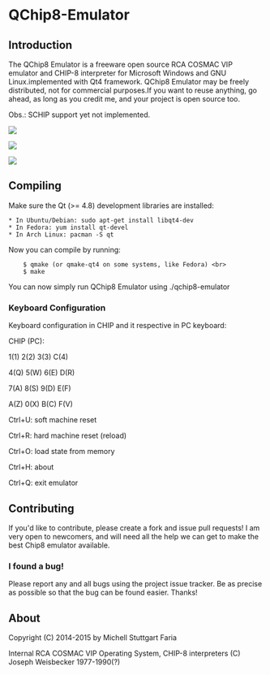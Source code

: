 QChip8-Emulator
===============

## Introduction
The QChip8 Emulator is a freeware open source RCA COSMAC VIP emulator and CHIP-8 interpreter for 
Microsoft Windows and GNU Linux.implemented with Qt4 framework. QChip8 Emulator may be freely distributed, 
not for commercial purposes.If you want to reuse anything, go ahead, as long as you credit me, and your project is open source too.

Obs.: SCHIP support yet not implemented.

![](https://lh3.googleusercontent.com/-N0KN_mpGh1s/VvFtLNmpYVI/AAAAAAAAFm0/yD6t2UJzg4ULu23ROSEH7sEJeM4yRvhDwCCo/s516-Ic42/687474703a2f2f342e62702e626c6f6773706f742e636f6d2f2d5f634f5f727154717846412f55366f35573167616d44492f4141414141414141434d772f5149772d475f45656254732f73313630302f4578656d706c6f47656f6d657472696332332e706e67.png)

![](https://lh3.googleusercontent.com/-zrUG5q4Fa7Y/VvFtLC09wqI/AAAAAAAAFms/NcZSwE2G5LM1TfNz8zTUt7XQgsF1ZrjswCCo/s516-Ic42/687474703a2f2f342e62702e626c6f6773706f742e636f6d2f2d504c41667936304a4338772f55366f35572d76355a50492f4141414141414141434d302f4a7142545f3462466e51552f73313630302f4578656d706c6f47656f6d657472696332352e706e67.png)

![](https://lh3.googleusercontent.com/-Awelpq6suBs/VvFtLN6T4AI/AAAAAAAAFmw/8F7yE0TUdGsX-D8HOjLMdVj_niK2a1RkACCo/s516-Ic42/687474703a2f2f332e62702e626c6f6773706f742e636f6d2f2d656c7a633972676e486f512f55366f35573071554856492f4141414141414141434e412f41474d44396c704e5251302f73313630302f4578656d706c6f47656f6d657472696332342e706e67.png)

## Compiling
Make sure the Qt (>= 4.8) development libraries are installed:
```
* In Ubuntu/Debian: sudo apt-get install libqt4-dev
* In Fedora: yum install qt-devel
* In Arch Linux: pacman -S qt
```

Now you can compile by running:
```
	$ qmake (or qmake-qt4 on some systems, like Fedora) <br>
	$ make
```
You can now simply run QChip8 Emulator using ./qchip8-emulator

### Keyboard Configuration
Keyboard configuration in CHIP and it respective in PC keyboard:

CHIP (PC):

1(1) 2(2) 3(3) C(4)

4(Q) 5(W) 6(E) D(R)

7(A) 8(S) 9(D) E(F)

A(Z) 0(X) B(C) F(V)


Ctrl+U: soft machine reset

Ctrl+R: hard machine reset (reload)

Ctrl+O: load state from memory

Ctrl+H: about

Ctrl+Q: exit emulator

## Contributing
If you'd like to contribute, please create a fork and issue pull requests! I am
very open to newcomers, and will need all the help we can get to make the best
Chip8 emulator available.

### I found a bug!
Please report any and all bugs using the project issue
tracker. Be as precise as possible so that the bug can be found easier. Thanks!

## About
Copyright (C) 2014-2015 by Michell Stuttgart Faria

Internal RCA COSMAC VIP Operating System, CHIP-8 interpreters (C) Joseph Weisbecker 1977-1990(?)


